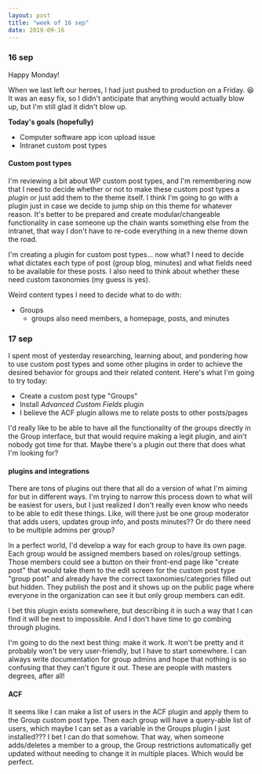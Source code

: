 ```yaml
---
layout: post
title: "week of 16 sep"
date: 2019-09-16
---
```


### 16 sep

Happy Monday! 

When we last left our heroes, I had just pushed to production on a Friday. :laughing: It was an easy fix, so I didn't anticipate that anything would actually blow up, but I'm still glad it didn't blow up. 

**Today's goals (hopefully)**
- Computer software app icon upload issue
- Intranet custom post types

#### Custom post types

I'm reviewing a bit about WP custom post types, and I'm remembering now that I need to decide whether or not to make these custom post types a *plugin* or just add them to the theme itself. I think I'm going to go with a plugin just in case we decide to jump ship on this theme for whatever reason. It's better to be prepared and create modular/changeable functionality in case someone up the chain wants something else from the intranet, that way I don't have to re-code everything in a new theme down the road.

I'm creating a plugin for custom post types... now what? I need to decide what dictates each type of post (group blog, minutes) and what fields need to be available for these posts. I also need to think about whether these need custom taxonomies (my guess is yes).

Weird content types I need to decide what to do with:
- Groups
  - groups also need members, a homepage, posts, and minutes

### 17 sep

I spent most of yesterday researching, learning about, and pondering how to use custom post types and some other plugins in order to achieve the desired behavior for groups and their related content. Here's what I'm going to try today:

- Create a custom post type "Groups"
- Install *Advanced Custom Fields* plugin
- I believe the ACF plugin allows me to relate posts to other posts/pages

I'd really like to be able to have all the functionality of the groups directly in the Group interface, but that would require making a legit plugin, and ain't nobody got time for that. Maybe there's a plugin out there that does what I'm looking for?

#### plugins and integrations

There are tons of plugins out there that all do a version of what I'm aiming for but in different ways. I'm trying to narrow this process down to what will be easiest for users, but I just realized I don't really even know who needs to be able to edit these things. Like, will there just be one group moderator that adds users, updates group info, and posts minutes?? Or do there need to be multiple admins per group? 

In a perfect world, I'd develop a way for each group to have its own page. Each group would be assigned members based on roles/group settings. Those members could see a button on their front-end page like "create post" that would take them to the edit screen for the custom post type "group post" and already have the correct taxonomies/categories filled out but hidden. They publish the post and it shows up on the public page where everyone in the organization can see it but only group members can edit. 

I bet this plugin exists somewhere, but describing it in such a way that I can find it will be next to impossible. And I don't have time to go combing through plugins.

I'm going to do the next best thing: make it work. It won't be pretty and it probably won't be very user-friendly, but I have to start somewhere. I can always write documentation for group admins and hope that nothing is so confusing that they can't figure it out. These are people with masters degrees, after all!

#### ACF

It seems like I can make a list of users in the ACF plugin and apply them to the Group custom post type. Then each group will have a query-able list of users, which maybe I can set as a variable in the Groups plugin I just installed??? I bet I can do that somehow. That way, when someone adds/deletes a member to a group, the Group restrictions automatically get updated without needing to change it in multiple places. Which would be perfect.

